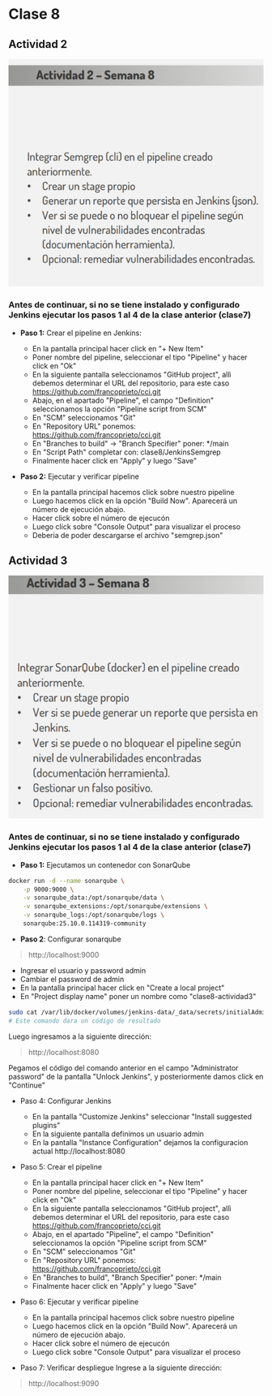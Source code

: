 # Clase 8

## Actividad 2

![Ejercicio](./res/actividad2.png)

### Antes de continuar, **si no se tiene instalado y configurado Jenkins** ejecutar los pasos 1 al 4 de la clase anterior  (clase7)

* **Paso 1:** Crear el pipeline en Jenkins: 
    * En la pantalla principal hacer click en "+ New Item"
    * Poner nombre del pipeline, seleccionar el tipo "Pipeline" y hacer click en "Ok"
    * En la siguiente pantalla seleccionamos "GitHub project", allì debemos determinar el URL del repositorio, para este caso https://github.com/francoprieto/cci.git
    * Abajo, en el apartado "Pipeline", el campo "Definition" seleccionamos la opción "Pipeline script from SCM"
    * En "SCM" seleccionamos "Git"
    * En "Repository URL" ponemos: https://github.com/francoprieto/cci.git
    * En "Branches to build" -> "Branch Specifier" poner: */main
    * En "Script Path" completar con: clase8/JenkinsSemgrep
    * Finalmente hacer click en "Apply" y luego "Save"

* **Paso 2:** Ejecutar y verificar pipeline
    * En la pantalla principal hacemos click sobre nuestro pipeline
    * Luego hacemos click en la opción "Build Now". Aparecerá un número de ejecución abajo.
    * Hacer click sobre el número de ejecucón 
    * Luego click sobre "Console Output" para visualizar el proceso
    * Deberia de poder descargarse el archivo "semgrep.json"

## Actividad 3

![Ejercicio](./res/actividad3.png)

### Antes de continuar, **si no se tiene instalado y configurado Jenkins** ejecutar los pasos 1 al 4 de la clase anterior (clase7)

* **Paso 1:** Ejecutamos un contenedor con SonarQube

```bash
docker run -d --name sonarqube \
    -p 9000:9000 \
    -v sonarqube_data:/opt/sonarqube/data \
    -v sonarqube_extensions:/opt/sonarqube/extensions \
    -v sonarqube_logs:/opt/sonarqube/logs \
    sonarqube:25.10.0.114319-community
```

* **Paso 2**: Configurar sonarqube
> http://localhost:9000

* Ingresar el usuario y password admin
* Cambiar el password de admin
* En la pantalla principal hacer click en "Create a local project"
* En "Project display name" poner un nombre como "clase8-actividad3"

```bash
sudo cat /var/lib/docker/volumes/jenkins-data/_data/secrets/initialAdminPassword
# Este comando dara un código de resultado
```
Luego ingresamos a la siguiente dirección:
> http://localhost:8080

Pegamos el código del comando anterior en el campo "Administrator password" de la pantalla "Unlock Jenkins", y posteriormente damos click en "Continue"

* Paso 4: Configurar Jenkins
    * En la pantalla "Customize Jenkins" seleccionar "Install suggested plugins"
    * En la siguiente pantalla definimos un usuario admin
    * En la pantalla "Instance Configuration" dejamos la configuracion actual http://localhost:8080
     

* Paso 5: Crear el pipeline
    * En la pantalla principal hacer click en "+ New Item"
    * Poner nombre del pipeline, seleccionar el tipo "Pipeline" y hacer click en "Ok"
    * En la siguiente pantalla seleccionamos "GitHub project", allì debemos determinar el URL del repositorio, para este caso https://github.com/francoprieto/cci.git
    * Abajo, en el apartado "Pipeline", el campo "Definition" seleccionamos la opción "Pipeline script from SCM"
    * En "SCM" seleccionamos "Git"
    * En "Repository URL" ponemos: https://github.com/francoprieto/cci.git
    * En "Branches to build", "Branch Specifier" poner: */main
    * Finalmente hacer click en "Apply" y luego "Save"

* Paso 6: Ejecutar y verificar pipeline
    * En la pantalla principal hacemos click sobre nuestro pipeline
    * Luego hacemos click en la opción "Build Now". Aparecerá un número de ejecución abajo.
    * Hacer click sobre el número de ejecucón 
    * Luego click sobre "Console Output" para visualizar el proceso

* Paso 7: Verificar despliegue
Ingrese a la siguiente dirección:
> http://localhost:9090

